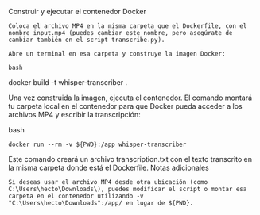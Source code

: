 Construir y ejecutar el contenedor Docker

    Coloca el archivo MP4 en la misma carpeta que el Dockerfile, con el nombre input.mp4 (puedes cambiar este nombre, pero asegúrate de cambiar también en el script transcribe.py).

    Abre un terminal en esa carpeta y construye la imagen Docker:

    bash

docker build -t whisper-transcriber .

Una vez construida la imagen, ejecuta el contenedor. El comando montará tu carpeta local en el contenedor para que Docker pueda acceder a los archivos MP4 y escribir la transcripción:

bash

    docker run --rm -v ${PWD}:/app whisper-transcriber

Este comando creará un archivo transcription.txt con el texto transcrito en la misma carpeta donde está el Dockerfile.
Notas adicionales

    Si deseas usar el archivo MP4 desde otra ubicación (como C:\Users\hecto\Downloads\), puedes modificar el script o montar esa carpeta en el contenedor utilizando -v "C:\Users\hecto\Downloads":/app/ en lugar de ${PWD}.
